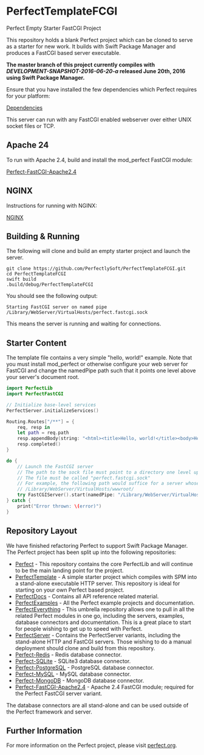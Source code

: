# PerfectTemplateFCGI
Perfect Empty Starter FastCGI Project

This repository holds a blank Perfect project which can be cloned to serve as a starter for new work. It builds with Swift Package Manager and produces a FastCGI based server executable.

**The master branch of this project currently compiles with *DEVELOPMENT-SNAPSHOT-2016-06-20-a* released June 20th, 2016 using Swift Package Manager.**

Ensure that you have installed the few dependencies which Perfect requires for your platform:

[Dependencies](https://github.com/PerfectlySoft/Perfect/wiki/Dependencies)

This server can run with any FastCGI enabled webserver over either UNIX socket files or TCP.

## Apache 24
To run with Apache 2.4, build and install the mod_perfect FastCGI module:

[Perfect-FastCGI-Apache2.4](https://github.com/PerfectlySoft/Perfect-FastCGI-Apache2.4)

## NGINX
Instructions for running with NGINX:

[NGINX](https://github.com/PerfectlySoft/Perfect/wiki/NGINX)

## Building & Running

The following will clone and build an empty starter project and launch the server.

```
git clone https://github.com/PerfectlySoft/PerfectTemplateFCGI.git
cd PerfectTemplateFCGI
swift build
.build/debug/PerfectTemplateFCGI
```

You should see the following output:

```
Starting FastCGI server on named pipe /Library/WebServer/VirtualHosts/perfect.fastcgi.sock
```

This means the server is running and waiting for connections.

## Starter Content

The template file contains a very simple "hello, world!" example. Note that you must install mod_perfect or otherwise configure your web server for FastCGI and change the namedPipe path such that it points one level above your server's document root.

```swift
import PerfectLib
import PerfectFastCGI

// Initialize base-level services
PerfectServer.initializeServices()

Routing.Routes["/**"] = {
    req, resp in
    let path = req.path
    resp.appendBody(string: "<html><title>Hello, world!</title><body>Hello, world!</body></html>")
    resp.completed()
}

do {
    // Launch the FastCGI server
    // The path to the sock file must point to a directory one level up from the site's document root.
    // The file must be called "perfect.fastcgi.sock"
    // For example, the following path would suffice for a server whose document root is:
    // /Library/WebServer/VirtualHosts/wwwroot/
    try FastCGIServer().start(namedPipe: "/Library/WebServer/VirtualHosts/perfect.fastcgi.sock")
} catch {
    print("Error thrown: \(error)")
}
```

## Repository Layout

We have finished refactoring Perfect to support Swift Package Manager. The Perfect project has been split up into the following repositories:

* [Perfect](https://github.com/PerfectlySoft/Perfect) - This repository contains the core PerfectLib and will continue to be the main landing point for the project.
* [PerfectTemplate](https://github.com/PerfectlySoft/PerfectTemplate) - A simple starter project which compiles with SPM into a stand-alone executable HTTP server. This repository is ideal for starting on your own Perfect based project.
* [PerfectDocs](https://github.com/PerfectlySoft/PerfectDocs) - Contains all API reference related material.
* [PerfectExamples](https://github.com/PerfectlySoft/PerfectExamples) - All the Perfect example projects and documentation.
* [PerfectEverything](https://github.com/PerfectlySoft/PerfectEverything) - This umbrella repository allows one to pull in all the related Perfect modules in one go, including the servers, examples, database connectors and documentation. This is a great place to start for people wishing to get up to speed with Perfect.
* [PerfectServer](https://github.com/PerfectlySoft/PerfectServer) - Contains the PerfectServer variants, including the stand-alone HTTP and FastCGI servers. Those wishing to do a manual deployment should clone and build from this repository.
* [Perfect-Redis](https://github.com/PerfectlySoft/Perfect-Redis) - Redis database connector.
* [Perfect-SQLite](https://github.com/PerfectlySoft/Perfect-SQLite) - SQLite3 database connector.
* [Perfect-PostgreSQL](https://github.com/PerfectlySoft/Perfect-PostgreSQL) - PostgreSQL database connector.
* [Perfect-MySQL](https://github.com/PerfectlySoft/Perfect-MySQL) - MySQL database connector.
* [Perfect-MongoDB](https://github.com/PerfectlySoft/Perfect-MongoDB) - MongoDB database connector.
* [Perfect-FastCGI-Apache2.4](https://github.com/PerfectlySoft/Perfect-FastCGI-Apache2.4) - Apache 2.4 FastCGI module; required for the Perfect FastCGI server variant.

The database connectors are all stand-alone and can be used outside of the Perfect framework and server.

## Further Information
For more information on the Perfect project, please visit [perfect.org](http://perfect.org).
